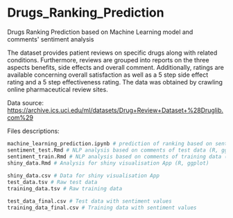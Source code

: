 # Drugs_Ranking_Prediction
Drugs Ranking Prediction based on Machine Learning model and comments' sentiment analysis


The dataset provides patient reviews on specific drugs along with related conditions. Furthermore, reviews are grouped into reports on the three aspects benefits, side effects and overall comment. Additionally, ratings are available concerning overall satisfaction as well as a 5 step side effect rating and a 5 step effectiveness rating. The data was obtained by crawling online pharmaceutical review sites. 

Data source: https://archive.ics.uci.edu/ml/datasets/Drug+Review+Dataset+%28Druglib.com%29

Files descriptions:

```bash
machine_learning_prediction.ipynb # prediction of ranking based on sentiment values (Python, Machine Learning)
sentiment_test.Rmd # NLP analysis based on comments of test data (R, ggplot, NLP)
sentiment_train.Rmd # NLP analysis based on comments of training data (R, ggplot, NLP)
shiny_data.Rmd # Analysis for shiny visualisation App (R, ggplot)
  
shiny_data.csv # Data for shiny visualisation App
test_data.tsv # Raw test data
training_data.tsv # Raw training data

test_data_final.csv # Test data with sentiment values 
training_data_final.csv # Training data with sentiment values 
```
